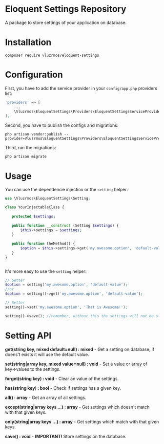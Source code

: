 # Eloquent Settings Repository

A package to store settings of your application on database.

# Installation

    composer require vluzrmos/eloquent-settings
    
# Configuration

First, you have to add the service provider in your `config/app.php` providers list:

```php
'providers' => [
    ...
    \Vluzrmos\EloquentSettings\Providers\EloquentSettingsServiceProvider::class,
],
```

Second, you have to publish the configs and migrations:

    php artisan vendor:publish --provider=Vluzrmos\EloquentSettings\Providers\EloquentSettingsServiceProvider

Third, run the migrations:

    php artisan migrate
    
# Usage

You can use the dependencie injection or the `setting` helper:

```php
use \Vluzrmos\EloquentSettings\Setting;

class YourInjectableClass {
   
   protected $settings;
   
   public function __construct (Setting $settings) {
       $this->settings = $settings;   
   }
   
   public function theMethod() {
       $option = $this->settings->get('my.awesome.option', 'default-value');
   }
} 
    
```

It's more easy to use the `setting` helper:

```php
// Getter
$option = setting('my.awesome.option', 'default-value');
//or
$option = setting()->get('my.awesome.option', 'default-value');

// Setter
setting()->set('my.awesome.option', 'That is Awesome!');

setting()->save(); //remember, without this the settings will not be stored on database
```

# Setting API

**get(string key, mixed default=null) : mixed** - Get a setting on database, if doens't exists it will use the default value.

**set(string|array key, mixed value=null) : void** - Set a value or array of key=>values to the settings.

**forget(string key) : void** - Clear an value of the settings.

**has(string key) : bool** - Check if settings has a given key.

**all() : array** - Get an array of all settings.

**except(string|array keys ...) : array** - Get settings which doesn't match with that given keys.

**only(string|array keys ...) : array** - Get settings which match with that given keys.

**save() : void** - **IMPORTANT!** Store settings on the database.